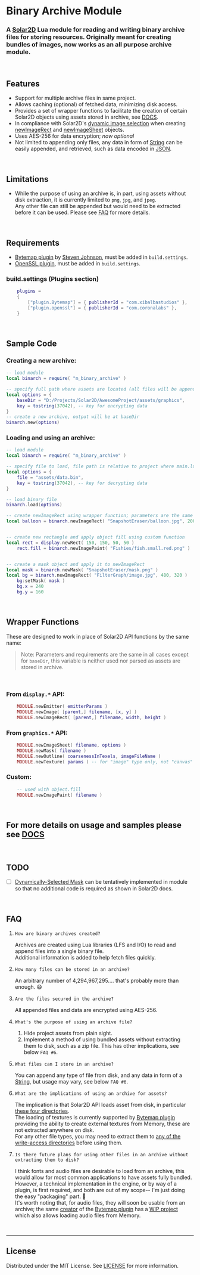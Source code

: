 # Binary Archive Module
### A [Solar2D](https://solar2d.com) Lua module for reading and writing binary archive files for storing resources. Originally meant for creating bundles of images, now works as an all purpose archive module.


</br>

## Features
 - Support for multiple archive files in same project.
 - Allows caching (optional) of fetched data, minimizing disk access.
 - Provides a set of wrapper functions to facilitate the creation of certain Solar2D objects using assets stored in archive, see [DOCS](https://github.com/siudesu/BinaryArchive/blob/main/DOCUMENTATION.md).
 - In compliance with Solar2D's [dynamic image selection](https://docs.coronalabs.com/guide/basics/configSettings/index.html#dynamic-image-selection) when creating [newImageRect](https://docs.coronalabs.com/api/library/display/newImageRect.html) and [newImageSheet](https://docs.coronalabs.com/api/library/graphics/newImageSheet.html) objects.
 - Uses AES-256 for data encryption; *now optional*
 - Not limited to appending only files, any data in form of [String](https://docs.coronalabs.com/api/type/String.html) can be easily appended, and retrieved, such as data encoded in [JSON](https://docs.coronalabs.com/api/library/json/index.html).


</br>

## Limitations
 - While the purpose of using an archive is, in part, using assets without disk extraction, it is currently limited to `png`, `jpg`, and `jpeg`.
 </br>Any other file can still be appended but would need to be extracted before it can be used. Please see [FAQ](#FAQ) for more details.

</br>

## Requirements
- [Bytemap plugin](https://github.com/solar2d/com.xibalbastudios-plugin.Bytemap) by [Steven Johnson](https://github.com/ggcrunchy), must be added in `build.settings`.
- [OpenSSL plugin](https://docs.coronalabs.com/plugin/openssl/index.html), must be added in `build.settings`.

### build.settings (Plugins section)
```lua
	plugins =
	{
		["plugin.Bytemap"] = { publisherId = "com.xibalbastudios" },
		["plugin.openssl"] = { publisherId = "com.coronalabs" },
	}
```

</br>

## Sample Code
### Creating a new archive:
```lua
-- load module
local binarch = require( "m_binary_archive" )

-- specify full path where assets are located (all files will be appended, includes sub-directories)
local options = {
	baseDir = "D:/Projects/Solar2D/AwesomeProject/assets/graphics",
	key = tostring(37042), -- key for encrypting data
}
-- create a new archive, output will be at baseDir
binarch.new(options)
```
### Loading and using an archive:
```lua
-- load module
local binarch = require( "m_binary_archive" )

-- specify file to load, file path is relative to project where main.lua resides
local options = {
	file = "assets/data.bin",
	key = tostring(37042), -- key for decrypting data
}

-- load binary file
binarch.load(options)

-- create newImageRect using wrapper function; parameters are the same as display.newImageRect()
local balloon = binarch.newImageRect( "SnapshotEraser/balloon.jpg", 200, 240 )


-- create new rectangle and apply object fill using custom function
local rect = display.newRect( 150, 150, 50, 50 )
	rect.fill = binarch.newImagePaint( "Fishies/fish.small.red.png" )


-- create a mask object and apply it to newImageRect
local mask = binarch.newMask( "SnapshotEraser/mask.png" )
local bg = binarch.newImageRect( "FilterGraph/image.jpg", 480, 320 )
	bg:setMask( mask )
	bg.x = 240
	bg.y = 160

```

</br>

## Wrapper Functions
These are designed to work in place of Solar2D API functions by the same name:
</br>
> Note: Parameters and requirements are the same in all cases except for `baseDir`, this variable is neither used nor parsed as assets are stored in archive.

</br>

### From `display.*` API:
```lua
	MODULE.newEmitter( emitterParams )
	MODULE.newImage( [parent,] filename, [x, y] )
	MODULE.newImageRect( [parent,] filename, width, height )
```

### From `graphics.*` API:
```lua
	MODULE.newImageSheet( filename, options )
	MODULE.newMask( filename )
	MODULE.newOutline( coarsenessInTexels, imageFileName )
	MODULE.newTexture( params ) -- for "image" type only, not "canvas" type
```
### Custom:
```lua
	-- used with object.fill
	MODULE.newImagePaint( filename )
```

</br>

## For more details on usage and samples please see [DOCS](https://github.com/siudesu/BinaryArchive/blob/main/DOCUMENTATION.md)

</br>

## TODO
- [ ] [Dynamically-Selected Mask](https://docs.coronalabs.com/api/library/graphics/newMask.html#dynamically-selected-mask) can be tentatively implemented in module so that no additional code is required as shown in Solar2D docs.

</br>

## FAQ
1. `How are binary archives created?`

   Archives are created using Lua libraries (LFS and I/O) to read and append files into a single binary file. 
   </br>Additional information is added to help fetch files quickly.

2. `How many files can be stored in an archive?`

   An arbitrary number of 4,294,967,295.... that's probably more than enough. :smile:

3. `Are the files secured in the archive?`

   All appended files and data are encrypted using AES-256.

4. `What's the purpose of using an archive file?`

   1. Hide project assets from plain sight.
   2. Implement a method of using bundled assets without extracting them to disk, such as a zip file. This has other implications, see below `FAQ #6`.

5. `What files can I store in an archive?`

   You can append any type of file from disk, and any data in form of a [String](https://docs.coronalabs.com/api/type/String.html), but usage may vary, see below `FAQ #6`.

6. `What are the implications of using an archive for assets?`
   
   The implication is that Solar2D API loads asset from disk, in particular [these four directories](https://docs.coronalabs.com/guide/data/readWriteFiles/index.html#system-directories).
   </br>The loading of textures is currently supported by [Bytemap plugin](https://github.com/solar2d/com.xibalbastudios-plugin.Bytemap) providing the ability to create external textures from Memory, these are not extracted anywhere on disk.
   </br>For any other file types, you may need to extract them to [any of the write-access directories](https://docs.coronalabs.com/guide/data/readWriteFiles/index.html#system-directories) before using them.

7. `Is there future plans for using other files in an archive without extracting them to disk?`

   I think fonts and audio files are desirable to load from an archive, this would allow for most common applications to have assets fully bundled.
   </br>However, a technical implementation in the engine, or by way of a plugin, is first required, and both are out of my scope-- I'm just doing the easy "packaging" part. :slightly_smiling_face:
   </br>It's worth noting that, for audio files, they will soon be usable from an archive; the same [creator](https://github.com/ggcrunchy) of the [Bytemap plugin](https://github.com/solar2d/com.xibalbastudios-plugin.Bytemap) has a [WIP project](https://discord.com/channels/721785436195782677/721785737258860544/1013963898589823056) which also allows loading audio files from Memory.

</br>

---

## License
Distributed under the MIT License. See [LICENSE](https://github.com/siudesu/BinaryArchive/blob/main/LICENSE) for more information.
